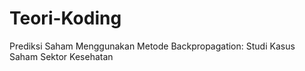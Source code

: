 # Teori-Koding

Prediksi Saham Menggunakan Metode Backpropagation: Studi Kasus Saham Sektor Kesehatan
